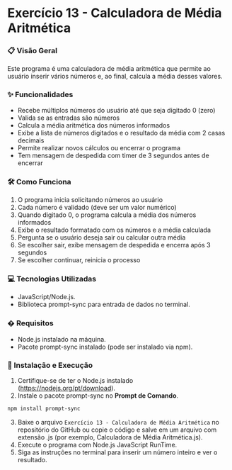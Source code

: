 # Exercício 13 - Calculadora de Média Aritmética

### 📋 Visão Geral
Este programa é uma calculadora de média aritmética que permite ao usuário inserir vários números e, ao final, calcula a média desses valores.

### ✨ Funcionalidades
- Recebe múltiplos números do usuário até que seja digitado 0 (zero)
- Valida se as entradas são números
- Calcula a média aritmética dos números informados
- Exibe a lista de números digitados e o resultado da média com 2 casas decimais
- Permite realizar novos cálculos ou encerrar o programa
- Tem mensagem de despedida com timer de 3 segundos antes de encerrar

### 🛠️ Como Funciona
1. O programa inicia solicitando números ao usuário
2. Cada número é validado (deve ser um valor numérico)
3. Quando digitado 0, o programa calcula a média dos números informados
4. Exibe o resultado formatado com os números e a média calculada
5. Pergunta se o usuário deseja sair ou calcular outra média
6. Se escolher sair, exibe mensagem de despedida e encerra após 3 segundos
7. Se escolher continuar, reinicia o processo

### 💻 Tecnologias Utilizadas
- JavaScript/Node.js.
- Biblioteca prompt-sync para entrada de dados no terminal.

### � Requisitos
- Node.js instalado na máquina.
- Pacote prompt-sync instalado (pode ser instalado via npm).

### 🚀 Instalação e Execução
1. Certifique-se de ter o Node.js instalado (https://nodejs.org/pt/download).
2. Instale o pacote prompt-sync no **Prompt de Comando**.
```bash
npm install prompt-sync
```
3. Baixe o arquivo `Exercício 13 - Calculadora de Média Aritmética` no repositório do GitHub ou copie o código e salve em um arquivo com extensão .js (por exemplo, Calculadora de Média Aritmética.js).
4. Execute o programa com Node.js JavaScript RunTime.
5. Siga as instruções no terminal para inserir um número inteiro e ver o resultado.
